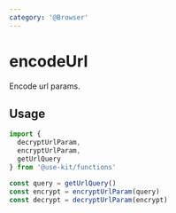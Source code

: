 ```yaml
---
category: '@Browser'
---
```


# encodeUrl

Encode url params.

## Usage

```ts
import {
  decryptUrlParam,
  encryptUrlParam,
  getUrlQuery
} from '@use-kit/functions'

const query = getUrlQuery()
const encrypt = encryptUrlParam(query)
const decrypt = decryptUrlParam(encrypt)
```
